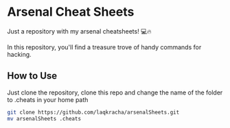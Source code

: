 # Arsenal Cheat Sheets

Just a repository with my arsenal cheatsheets! 💻🔥

In this repository, you'll find a treasure trove of handy commands for hacking.

## How to Use

Just clone the repository, clone this repo and change the name of the folder to .cheats in your home path

```bash
git clone https://github.com/laqkracha/arsenalSheets.git
mv arsenalSheets .cheats
```
